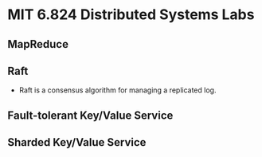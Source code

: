 # MIT 6.824 Distributed Systems Labs
## MapReduce

## Raft
* Raft is a consensus algorithm for managing a replicated
log.

## Fault-tolerant Key/Value Service

## Sharded Key/Value Service
